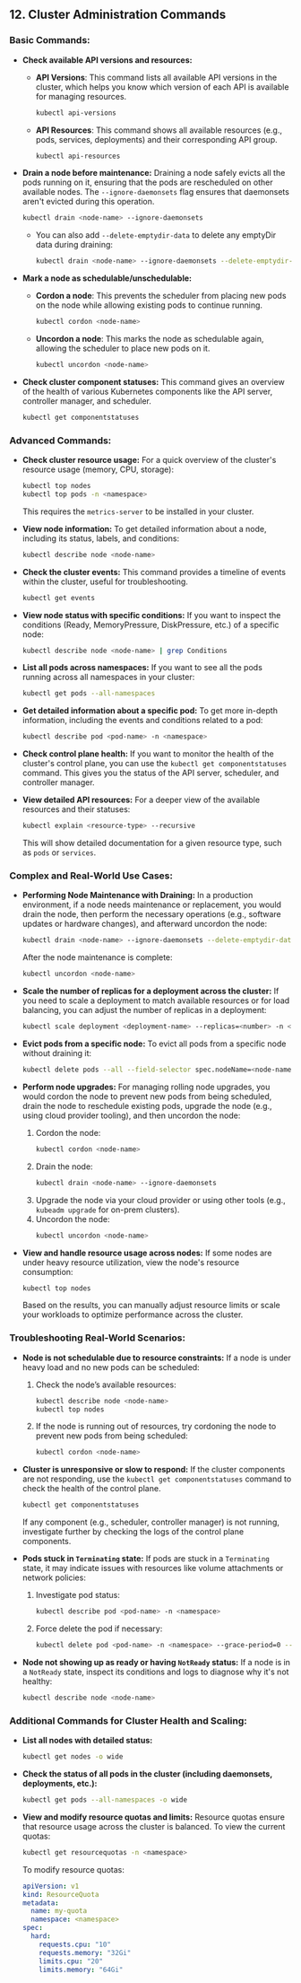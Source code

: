 ## **12. Cluster Administration Commands**

### Basic Commands:

- **Check available API versions and resources:**
  - **API Versions**: This command lists all available API versions in the cluster, which helps you know which version of each API is available for managing resources.
    ```sh
    kubectl api-versions
    ```
  - **API Resources**: This command shows all available resources (e.g., pods, services, deployments) and their corresponding API group.
    ```sh
    kubectl api-resources
    ```

- **Drain a node before maintenance:**
  Draining a node safely evicts all the pods running on it, ensuring that the pods are rescheduled on other available nodes. The `--ignore-daemonsets` flag ensures that daemonsets aren't evicted during this operation.
  ```sh
  kubectl drain <node-name> --ignore-daemonsets
  ```
  - You can also add `--delete-emptydir-data` to delete any emptyDir data during draining:
    ```sh
    kubectl drain <node-name> --ignore-daemonsets --delete-emptydir-data
    ```

- **Mark a node as schedulable/unschedulable:**
  - **Cordon a node**: This prevents the scheduler from placing new pods on the node while allowing existing pods to continue running.
    ```sh
    kubectl cordon <node-name>
    ```
  - **Uncordon a node**: This marks the node as schedulable again, allowing the scheduler to place new pods on it.
    ```sh
    kubectl uncordon <node-name>
    ```

- **Check cluster component statuses:**
  This command gives an overview of the health of various Kubernetes components like the API server, controller manager, and scheduler.
  ```sh
  kubectl get componentstatuses
  ```

### Advanced Commands:

- **Check cluster resource usage:**
  For a quick overview of the cluster's resource usage (memory, CPU, storage):
  ```sh
  kubectl top nodes
  kubectl top pods -n <namespace>
  ```
  This requires the `metrics-server` to be installed in your cluster.

- **View node information:**
  To get detailed information about a node, including its status, labels, and conditions:
  ```sh
  kubectl describe node <node-name>
  ```

- **Check the cluster events:**
  This command provides a timeline of events within the cluster, useful for troubleshooting.
  ```sh
  kubectl get events
  ```

- **View node status with specific conditions:**
  If you want to inspect the conditions (Ready, MemoryPressure, DiskPressure, etc.) of a specific node:
  ```sh
  kubectl describe node <node-name> | grep Conditions
  ```

- **List all pods across namespaces:**
  If you want to see all the pods running across all namespaces in your cluster:
  ```sh
  kubectl get pods --all-namespaces
  ```

- **Get detailed information about a specific pod:**
  To get more in-depth information, including the events and conditions related to a pod:
  ```sh
  kubectl describe pod <pod-name> -n <namespace>
  ```

- **Check control plane health:**
  If you want to monitor the health of the cluster's control plane, you can use the `kubectl get componentstatuses` command. This gives you the status of the API server, scheduler, and controller manager.

- **View detailed API resources:**
  For a deeper view of the available resources and their statuses:
  ```sh
  kubectl explain <resource-type> --recursive
  ```
  This will show detailed documentation for a given resource type, such as `pods` or `services`.

### Complex and Real-World Use Cases:

- **Performing Node Maintenance with Draining:**
  In a production environment, if a node needs maintenance or replacement, you would drain the node, then perform the necessary operations (e.g., software updates or hardware changes), and afterward uncordon the node:
  ```sh
  kubectl drain <node-name> --ignore-daemonsets --delete-emptydir-data
  ```
  After the node maintenance is complete:
  ```sh
  kubectl uncordon <node-name>
  ```

- **Scale the number of replicas for a deployment across the cluster:**
  If you need to scale a deployment to match available resources or for load balancing, you can adjust the number of replicas in a deployment:
  ```sh
  kubectl scale deployment <deployment-name> --replicas=<number> -n <namespace>
  ```

- **Evict pods from a specific node:**
  To evict all pods from a specific node without draining it:
  ```sh
  kubectl delete pods --all --field-selector spec.nodeName=<node-name>
  ```

- **Perform node upgrades:**
  For managing rolling node upgrades, you would cordon the node to prevent new pods from being scheduled, drain the node to reschedule existing pods, upgrade the node (e.g., using cloud provider tooling), and then uncordon the node:
  1. Cordon the node:
     ```sh
     kubectl cordon <node-name>
     ```
  2. Drain the node:
     ```sh
     kubectl drain <node-name> --ignore-daemonsets
     ```
  3. Upgrade the node via your cloud provider or using other tools (e.g., `kubeadm upgrade` for on-prem clusters).
  4. Uncordon the node:
     ```sh
     kubectl uncordon <node-name>
     ```

- **View and handle resource usage across nodes:**
  If some nodes are under heavy resource utilization, view the node's resource consumption:
  ```sh
  kubectl top nodes
  ```
  Based on the results, you can manually adjust resource limits or scale your workloads to optimize performance across the cluster.

### Troubleshooting Real-World Scenarios:

- **Node is not schedulable due to resource constraints:**
  If a node is under heavy load and no new pods can be scheduled:
  1. Check the node’s available resources:
     ```sh
     kubectl describe node <node-name>
     kubectl top nodes
     ```
  2. If the node is running out of resources, try cordoning the node to prevent new pods from being scheduled:
     ```sh
     kubectl cordon <node-name>
     ```

- **Cluster is unresponsive or slow to respond:**
  If the cluster components are not responding, use the `kubectl get componentstatuses` command to check the health of the control plane.
  ```sh
  kubectl get componentstatuses
  ```
  If any component (e.g., scheduler, controller manager) is not running, investigate further by checking the logs of the control plane components.

- **Pods stuck in `Terminating` state:**
  If pods are stuck in a `Terminating` state, it may indicate issues with resources like volume attachments or network policies:
  1. Investigate pod status:
     ```sh
     kubectl describe pod <pod-name> -n <namespace>
     ```
  2. Force delete the pod if necessary:
     ```sh
     kubectl delete pod <pod-name> -n <namespace> --grace-period=0 --force
     ```

- **Node not showing up as ready or having `NotReady` status:**
  If a node is in a `NotReady` state, inspect its conditions and logs to diagnose why it's not healthy:
  ```sh
  kubectl describe node <node-name>
  ```

### Additional Commands for Cluster Health and Scaling:

- **List all nodes with detailed status:**
  ```sh
  kubectl get nodes -o wide
  ```

- **Check the status of all pods in the cluster (including daemonsets, deployments, etc.):**
  ```sh
  kubectl get pods --all-namespaces -o wide
  ```

- **View and modify resource quotas and limits:**
  Resource quotas ensure that resource usage across the cluster is balanced. To view the current quotas:
  ```sh
  kubectl get resourcequotas -n <namespace>
  ```
  To modify resource quotas:
  ```yaml
  apiVersion: v1
  kind: ResourceQuota
  metadata:
    name: my-quota
    namespace: <namespace>
  spec:
    hard:
      requests.cpu: "10"
      requests.memory: "32Gi"
      limits.cpu: "20"
      limits.memory: "64Gi"
  ```
